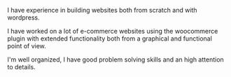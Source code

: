 I have experience in building websites both from scratch and with wordpress.

I have worked on a lot of e-commerce websites using the woocommerce plugin with extended functionality both from a graphical and functional point of view.

I'm well organized, I have good problem solving skills and an high attention to details.
